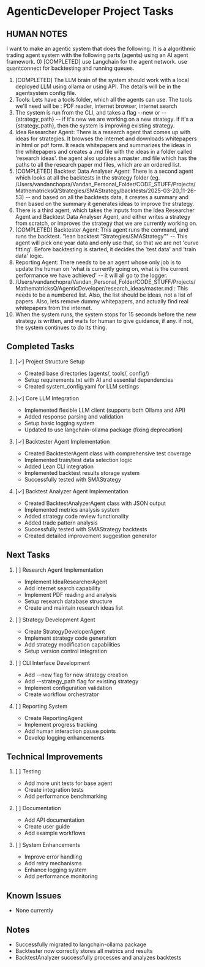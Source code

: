 # AgenticDeveloper Project Tasks

## HUMAN NOTES
I want to make an agentic system that does the following: It is a algorithmic trading agent system with the following parts (agents) using an AI agent framework.
0) [COMPLETED] use Langchain for the agent network. use quantconnect for backtesting and running queues.
1) [COMPLETED] The LLM brain of the system should work with a local deployed LLM using ollama or using API. The details will be in the agentsystem config file.
2) Tools: Lets have a tools folder, which all the agents can use. The tools we'll need will be : PDF reader, internet browser, internet search
3) The system is run from the CLI, and takes a flag --new or --{strategy_path} -- if it's new we are working on a new strategy. if it's a {strategy_path}, then the system is improving existing strategy.
4) Idea Researcher Agent: There is a research agent that comes up with ideas for strategies. It browses the internet and downloads whitepapers in html or pdf form. It reads whitepapers and summarizes the ideas in the whitepapers and creates a .md file with the ideas in a folder called 'research ideas'. the agent also updates a master .md file which has the paths to all the research paper md files, which are an ordered list.
5) [COMPLETED] Backtest Data Analyser Agent: There is a second agent which looks at all the backtests in the strategy folder (eg. /Users/vandanchopra/Vandan_Personal_Folder/CODE_STUFF/Projects/MathematricksQ/Strategies/SMAStrategy/backtests/2025-03-20_11-26-53) -- and based on all the backtests data, it creates a summary and then based on the summary it generates ideas to improve the strategy.
6) There is a third agent, which takes the inputs from the Idea Researcher Agent and Backtest Data Analyser Agent, and either writes a strategy from scratch, or improves the strategy that we are currently working on.
7) [COMPLETED] Backtester Agent: This agent runs the command, and runs the backtest. "lean backtest "Strategies/SMAStrategy"" -- This agent will pick one year data and only use that, so that we are not 'curve fitting'. Before backtesting is started, it decides the 'test data' and 'train data' logic.
8) Reporting Agent: There needs to be an agent whose only job is to update the human on 'what is currently going on, what is the current performance we have achieved' -- it will all go to the logger.
7) /Users/vandanchopra/Vandan_Personal_Folder/CODE_STUFF/Projects/MathematricksQ/AgenticDeveloper/research_ideas/master.md : This needs to be a numbered list. Also, the list should be ideas, not a list of papers. Also, lets remove dummy whitepapers, and actually find real whitepapers from the internet.
9) When the system runs, the system stops for 15 seconds before the new strategy is written, and waits for human to give guidance, if any. if not, the system continues to do its thing.

## Completed Tasks
1. [✓] Project Structure Setup
   - Created base directories (agents/, tools/, config/)
   - Setup requirements.txt with AI and essential dependencies
   - Created system_config.yaml for LLM settings

2. [✓] Core LLM Integration
   - Implemented flexible LLM client (supports both Ollama and API)
   - Added response parsing and validation
   - Setup basic logging system
   - Updated to use langchain-ollama package (fixing deprecation)

3. [✓] Backtester Agent Implementation
   - Created BacktesterAgent class with comprehensive test coverage
   - Implemented train/test data selection logic
   - Added Lean CLI integration
   - Implemented backtest results storage system
   - Successfully tested with SMAStrategy

4. [✓] Backtest Analyzer Agent Implementation
   - Created BacktestAnalyzerAgent class with JSON output
   - Implemented metrics analysis system
   - Added strategy code review functionality
   - Added trade pattern analysis
   - Successfully tested with SMAStrategy backtests
   - Created detailed improvement suggestion generator

## Next Tasks
1. [ ] Research Agent Implementation
   - Implement IdeaResearcherAgent
   - Add internet search capability
   - Implement PDF reading and analysis
   - Setup research database structure
   - Create and maintain research ideas list

2. [ ] Strategy Development Agent
   - Create StrategyDeveloperAgent
   - Implement strategy code generation
   - Add strategy modification capabilities
   - Setup version control integration

3. [ ] CLI Interface Development
   - Add --new flag for new strategy creation
   - Add --strategy_path flag for existing strategy
   - Implement configuration validation
   - Create workflow orchestrator

4. [ ] Reporting System
   - Create ReportingAgent
   - Implement progress tracking
   - Add human interaction pause points
   - Develop logging enhancements

## Technical Improvements
1. [ ] Testing
   - Add more unit tests for base agent
   - Create integration tests
   - Add performance benchmarking

2. [ ] Documentation
   - Add API documentation
   - Create user guide
   - Add example workflows

3. [ ] System Enhancements
   - Improve error handling
   - Add retry mechanisms
   - Enhance logging system
   - Add performance monitoring

## Known Issues
- None currently

## Notes
- Successfully migrated to langchain-ollama package
- Backtester now correctly stores all metrics and results
- BacktestAnalyzer successfully processes and analyzes backtests
